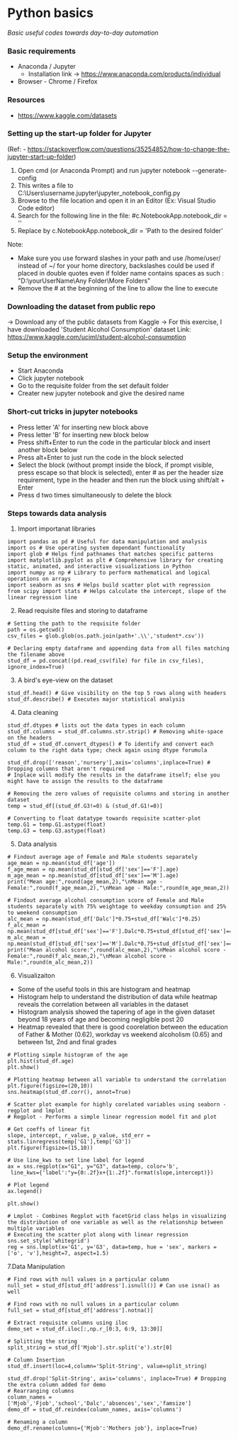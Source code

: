 # Python basics
_Basic useful codes towards day-to-day automation_

### Basic requirements
* Anaconda / Jupyter  
  - Installation link -> https://www.anaconda.com/products/individual
* Browser - Chrome / Firefox

### Resources
* https://www.kaggle.com/datasets

### Setting up the start-up folder for Jupyter 
(Ref: - https://stackoverflow.com/questions/35254852/how-to-change-the-jupyter-start-up-folder)
  1. Open cmd (or Anaconda Prompt) and run jupyter notebook --generate-config
  2. This writes a file to C:\Users\username\.jupyter\jupyter_notebook_config.py
  3. Browse to the file location and open it in an Editor (Ex: Visual Studio Code editor)
  4. Search for the following line in the file: #c.NotebookApp.notebook_dir = ''
  5. Replace by c.NotebookApp.notebook_dir = 'Path to the desired folder'
  
  Note: 
  * Make sure you use forward slashes in your path and use /home/user/ instead of ~/ for your home directory, backslashes could be used if placed in double quotes even if folder name contains spaces as such : "D:\yourUserName\Any Folder\More Folders\"
  * Remove the # at the beginning of the line to allow the line to execute
  
### Downloading the dataset from public repo
-> Download any of the public datasets from Kaggle
-> For this exercise, I have downloaded 'Student Alcohol Consumption' dataset
   Link: https://www.kaggle.com/uciml/student-alcohol-consumption

### Setup the environment
- Start Anaconda
- Click jupyter notebook
- Go to the requisite folder from the set default folder
- Creater new jupyter notebook and give the desired name

### Short-cut tricks in jupyter notebooks
- Press letter 'A' for inserting new block above
- Press letter 'B' for inserting new block below
- Press shift+Enter to run the code in the particular block and insert another block below
- Press alt+Enter to just run the code in the block selected
- Select the block (without prompt inside the block, if prompt visible, press escape so that block is selected), enter # as per the header size requirement, type in the header and then run the block using shift/alt + Enter
- Press d two times simultaneously to delete the block

### Steps towards data analysis
1. Import importanat libraries
```
import pandas as pd # Useful for data manipulation and analysis
import os # Use operating system dependant functionality
import glob # Helps find pathnames that matches specific patterns
import matplotlib.pyplot as plt # Comprehensive library for creating static, animated, and interactive visualizations in Python
import numpy as np # Library to perform mathematical and logical operations on arrays
import seaborn as sns # Helps build scatter plot with regression
from scipy import stats # Helps calculate the intercept, slope of the linear regression line
```
2. Read requisite files and storing to dataframe
```
# Setting the path to the requisite folder
path = os.getcwd()
csv_files = glob.glob(os.path.join(path+'.\\','student*.csv'))

# Declaring empty dataframe and appending data from all files matching the filename above
stud_df = pd.concat((pd.read_csv(file) for file in csv_files), ignore_index=True)
```
3. A bird's eye-view on the dataset
```
stud_df.head() # Give visibility on the top 5 rows along with headers
stud_df.describe() # Executes major statistical analysis
```
4. Data cleaning
```
stud_df.dtypes # lists out the data types in each column
stud_df.columns = stud_df.columns.str.strip() # Removing white-space on the headers
stud_df = stud_df.convert_dtypes() # To identify and convert each column to the right data type; check again using dtype forumula

stud_df.drop(['reason','nursery'],axis='columns',inplace=True) # Dropping columns that aren't required
# Inplace will modify the results in the dataframe itself; else you might have to assign the results to the dataframe

# Removing the zero values of requisite columns and storing in another dataset
temp = stud_df[(stud_df.G3!=0) & (stud_df.G1!=0)]

# Converting to float datatype towards requisite scatter-plot
temp.G1 = temp.G1.astype(float)
temp.G3 = temp.G3.astype(float)
```
5. Data analysis
```
# Findout average age of Female and Male students separately
age_mean = np.mean(stud_df['age'])
f_age_mean = np.mean(stud_df[stud_df['sex']=='F'].age)
m_age_mean = np.mean(stud_df[stud_df['sex']=='M'].age)
print("Mean age:",round(age_mean,2),"\nMean age - Female:",round(f_age_mean,2),"\nMean age - Male:",round(m_age_mean,2))

# Findout average alcohol consumption score of Female and Male students separately with 75% weightage to weekday consumption and 25% to weekend consumption
alc_mean = np.mean(stud_df['Dalc']*0.75+stud_df['Walc']*0.25)
f_alc_mean = np.mean(stud_df[stud_df['sex']=='F'].Dalc*0.75+stud_df[stud_df['sex']=='F'].Walc*0.25)
m_alc_mean = np.mean(stud_df[stud_df['sex']=='M'].Dalc*0.75+stud_df[stud_df['sex']=='M'].Walc*0.25)
print("Mean alcohol score:",round(alc_mean,2),"\nMean alcohol score - Female:",round(f_alc_mean,2),"\nMean alcohol score - Male:",round(m_alc_mean,2))
```
6. Visualizaiton
- Some of the useful tools in this are histogram and heatmap
- Histogram help to understand the distribution of data while heatmap reveals the correlation between all variables in the dataset
- Histogram analysis showed the tapering of age in the given dataset beyond 18 years of age and becoming negligible post 20
- Heatmap revealed that there is good coorelation between the education of Father & Mother (0.62), workday vs weekend alcoholism (0.65) and between 1st, 2nd and final grades
```
# Plotting simple histogram of the age
plt.hist(stud_df.age)
plt.show()

# Plotting heatmap between all variable to understand the correlation
plt.figure(figsize=(20,10))
sns.heatmap(stud_df.corr(), annot=True)

# Scatter plot example for highly corelated variables using seaborn - regplot and lmplot
# Regplot - Performs a simple linear regression model fit and plot

# Get coeffs of linear fit
slope, intercept, r_value, p_value, std_err = stats.linregress(temp['G1'],temp['G3'])
plt.figure(figsize=(15,10))

# Use line_kws to set line label for legend
ax = sns.regplot(x="G1", y="G3", data=temp, color='b',
 line_kws={'label':"y={0:.2f}x+{1:.2f}".format(slope,intercept)})

# Plot legend
ax.legend()

plt.show()

# Lmplot - Combines Regplot with facetGrid class helps in visualizing the distribution of one variable as well as the relationship between multiple variables
# Executing the scatter plot along with linear regression
sns.set_style('whitegrid')
reg = sns.lmplot(x='G1', y='G3', data=temp, hue = 'sex', markers =['o', 'v'],height=7, aspect=1.5)
```
7.Data Manipulation
```
# Find rows with null values in a particular column
null_set = stud_df[stud_df['address'].isnull()] # Can use isna() as well

# Find rows with no null values in a particular column
full_set = stud_df[stud_df['address'].notna()]

# Extract requisite columns using iloc
demo_set = stud_df.iloc[:,np.r_[0:3, 6:9, 13:30]]

# Splitting the string
split_string = stud_df['Mjob'].str.split('e').str[0]

# Column Insertion
stud_df.insert(loc=4,column='Split-String', value=split_string)

stud_df.drop('Split-String', axis='columns', inplace=True) # Dropping the extra column added for demo
# Rearranging columns
column_names = ['Mjob','Fjob','school','Dalc','absences','sex','famsize']
demo_df = stud_df.reindex(column_names, axis='columns')

# Renaming a column
demo_df.rename(columns={'Mjob':'Mothers job'}, inplace=True)
```

 
